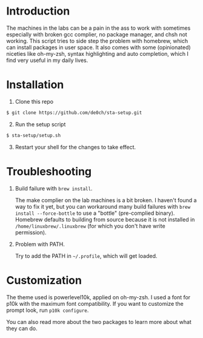 # Introduction
The machines in the labs can be a pain in the ass to work with sometimes especially with broken gcc complier, no package manager, and chsh not working. This script tries to side step the problem with homebrew, which can install packages in user space. It also comes with some (opinionated) niceties like oh-my-zsh, syntax highlighting and auto completion, which I find very useful in my daily lives. 

# Installation
1. Clone this repo
```bash 
$ git clone https://github.com/de0ch/sta-setup.git
```
2. Run the setup script
```bash 
$ sta-setup/setup.sh
```
3. Restart your shell for the changes to take effect.

# Troubleshooting
1. Build failure with `brew install`.

    The make complier on the lab machines is a bit broken. I haven't found a way to fix it yet, but you can workaround many build failures with `brew install --force-bottle` to use a "bottle" (pre-complied binary). Homebrew defaults to building from source because it is not installed in `/home/linuxbrew/.linuxbrew` (for which you don't have write permission). 

2. Problem with PATH.

    Try to add the PATH in `~/.profile`, which will get loaded.

# Customization
The theme used is powerlevel10k, applied on oh-my-zsh. I used a font for p10k with the maximum font compatibility. If you want to customize the prompt look, run `p10k configure`. 

You can also read more about the two packages to learn more about what they can do. 
